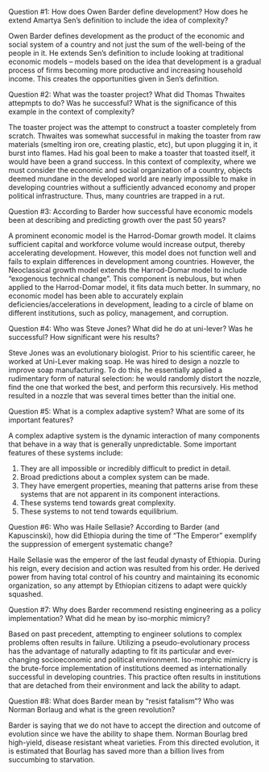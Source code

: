 Question #1: How does Owen Barder define development? How does he extend Amartya Sen’s definition to include the idea of complexity?

Owen Barder defines development as the product of the economic and social system of a country and not just the sum of the well-being of the people in it.  He extends Sen’s definition to include looking at traditional economic models – models based on the idea that development is a gradual process of firms becoming more productive and increasing household income.  This creates the opportunities given in Sen’s definition.

Question #2: What was the toaster project?  What did Thomas Thwaites attepmpts to do? Was he successful?  What is the significance of this example in the context of complexity?

The toaster project was the attempt to construct a toaster completely from scratch.  Thwaites was somewhat successful in making the toaster from raw materials (smelting iron ore, creating plastic, etc), but upon plugging it in, it burst into flames.  Had his goal been to make a toaster that toasted itself, it would have been a grand success.  In this context of complexity, where we must consider the economic and social organization of a country, objects deemed mundane in the developed world are nearly impossible to make in developing countries without a sufficiently advanced economy and proper political infrastructure.  Thus, many countries are trapped in a rut.

Question #3: According to Barder how successful have economic models been at describing and predicting growth over the past 50 years?

A prominent economic model is the Harrod-Domar growth model.  It claims sufficient capital and workforce volume would increase output, thereby accelerating development.  However, this model does not function well and fails to explain differences in development among countries.  However, the Neoclassical growth model extends the Harrod-Domar model to include “exogenous technical change”.  This component is nebulous, but when applied to the Harrod-Domar model, it fits data much better.  In summary, no economic model has been able to accurately explain deficiencies/accelerations in development, leading to a circle of blame on different institutions, such as policy, management, and corruption.

Question #4:  Who was Steve Jones? What did he do at uni-lever?  Was he successful?  How significant were his results?

Steve Jones was an evolutionary biologist.  Prior to his scientific career, he worked at Uni-Lever making soap.  He was hired to design a nozzle to improve soap manufacturing.  To do this, he essentially applied a rudimentary form of natural selection: he would randomly distort the nozzle, find the one that worked the best, and perform this recursively.  His method resulted in a nozzle that was several times better than the initial one.

Question #5: What is a complex adaptive system?  What are some of its important features?

A complex adaptive system is the dynamic interaction of many components that behave in a way that is generally unpredictable.  Some important features of these systems include:
1.	They are all impossible or incredibly difficult to predict in detail.
2.	Broad predictions about a complex system can be made.
3.	They have emergent properties, meaning that patterns arise from these systems that are not apparent in its component interactions.
4.	These systems tend towards great complexity.
5.	These systems to not tend towards equilibrium.

Question #6: Who was Haile Sellasie?  According to Barder (and Kapuscinski), how did Ethiopia during the time of “The Emperor” exemplify the suppression of emergent systematic change?

Haile Sellasie was the emperor of the last feudal dynasty of Ethiopia.  During his reign, every decision and action was resulted from his order.  He derived power from having total control of his country and maintaining its economic organization, so any attempt by Ethiopian citizens to adapt were quickly squashed.

Question #7:  Why does Barder recommend resisting engineering as a policy implementation?  What did he mean by iso-morphic mimicry?

Based on past precedent, attempting to engineer solutions to complex problems often results in failure.  Utilizing a pseudo-evolutionary process has the advantage of naturally adapting to fit its particular and ever-changing socioeconomic and political environment.
Iso-morphic mimicry is the brute-force implementation of institutions deemed as internationally successful in developing countries.  This practice often results in institutions that are detached from their environment and lack the ability to adapt.

Question #8:  What does Barder mean by “resist fatalism”?  Who was Norman Borlaug and what is the green revolution?

Barder is saying that we do not have to accept the direction and outcome of evolution since we have the ability to shape them.  Norman Bourlag bred high-yield, disease resistant wheat varieties.  From this directed evolution, it is estimated that Bourlag has saved more than a billion lives from succumbing to starvation.
